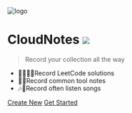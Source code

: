 <!-- Logo -->
![logo](favicon.ico ':size=100x100')

<!-- The following cover description -->
# CloudNotes ![ ](https://img.shields.io/github/package-json/v/yequanrui/CloudNotes?label=%20)

> Record your collection all the way

- 👨‍💻👩‍💻Record LeetCode solutions
- 🧰📓Record common tool notes
- 🎶🎵Record often listen songs

<span id="busuanzi_container_site_pv" style='display:none'>
    👥 Site PV: <span id="busuanzi_value_site_pv"></span>
</span>
<span id="busuanzi_container_site_uv" style='display:none'>
    | 👣 Site UV: <span id="busuanzi_value_site_uv"></span>
</span>

<!-- The following are links, separated by spaces -->
[Create New](https://github.com/yequanrui/CloudNotes/generate) [Get Started](_index)

<!-- This is the cover background image, if not configured, it will be a random color -->
<!-- ![BG](img/bg.svg) -->

<!-- This is the cover background color, if not configured, it will be a random color, Only one background color and background image can be configured at the same time -->
<!-- ![color](#f0f0f0) -->

